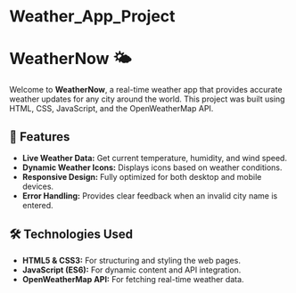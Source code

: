 # Weather_App_Project
# WeatherNow 🌤️

Welcome to **WeatherNow**, a real-time weather app that provides accurate weather updates for any city around the world. This project was built using HTML, CSS, JavaScript, and the OpenWeatherMap API.

## 🚀 Features

- **Live Weather Data:** Get current temperature, humidity, and wind speed.
- **Dynamic Weather Icons:** Displays icons based on weather conditions.
- **Responsive Design:** Fully optimized for both desktop and mobile devices.
- **Error Handling:** Provides clear feedback when an invalid city name is entered.

## 🛠️ Technologies Used

- **HTML5 & CSS3:** For structuring and styling the web pages.
- **JavaScript (ES6):** For dynamic content and API integration.
- **OpenWeatherMap API:** For fetching real-time weather data.
